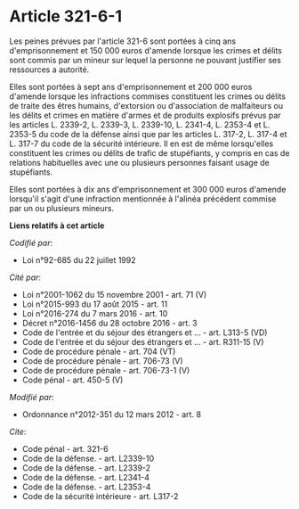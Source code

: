 # Article 321-6-1

Les peines prévues par l'article 321-6 sont portées à cinq ans d'emprisonnement et 150 000 euros d'amende lorsque les crimes
et délits sont commis par un mineur sur lequel la personne ne pouvant justifier ses ressources a autorité. 

Elles sont portées à sept ans d'emprisonnement et 200 000 euros d'amende lorsque les infractions commises constituent les
crimes ou délits de traite des êtres humains, d'extorsion ou d'association de malfaiteurs ou les délits et crimes en matière
d'armes et de produits explosifs prévus par les articles L. 2339-2, L. 2339-3, L. 2339-10, L. 2341-4, 
L. 2353-4 et L. 2353-5 du code de la défense ainsi que par les articles L. 317-2, L. 317-4 et L. 317-7 du code de la sécurité
intérieure. Il en est de même lorsqu'elles constituent les crimes ou délits de trafic de stupéfiants, y compris en cas de
relations habituelles avec une ou plusieurs personnes faisant usage de stupéfiants. 

Elles sont portées à dix ans d'emprisonnement et 300 000 euros d'amende lorsqu'il s'agit d'une infraction mentionnée à
l'alinéa précédent commise par un ou plusieurs mineurs.

**Liens relatifs à cet article**

_Codifié par_:

  - Loi n°92-685 du 22 juillet 1992

_Cité par_:

  - Loi n°2001-1062 du 15 novembre 2001 - art. 71 (V)
  - Loi n°2015-993 du 17 août 2015 - art. 11
  - Loi n°2016-274 du 7 mars 2016 - art. 10
  - Décret n°2016-1456 du 28 octobre 2016 - art. 3
  - Code de l'entrée et du séjour des étrangers et ... - art. L313-5 (VD)
  - Code de l'entrée et du séjour des étrangers et ... - art. R311-15 (V)
  - Code de procédure pénale - art. 704 (VT)
  - Code de procédure pénale - art. 706-73 (V)
  - Code de procédure pénale - art. 706-73-1 (V)
  - Code pénal - art. 450-5 (V)

_Modifié par_:

  - Ordonnance n°2012-351 du 12 mars 2012 - art. 8

_Cite_:

  - Code pénal - art. 321-6
  - Code de la défense. - art. L2339-10
  - Code de la défense. - art. L2339-2
  - Code de la défense. - art. L2341-4
  - Code de la défense. - art. L2353-4
  - Code de la sécurité intérieure - art. L317-2
